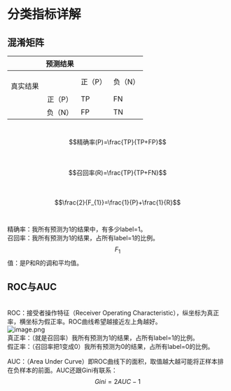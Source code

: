 # 分类指标详解


## 混淆矩阵

|  | 预测结果 |  |  |
| :---: | :---: | --- | --- |
| <br />真实结果 |  | 正（P） | 负（N） |
|  | 正（P） | TP | FN |
|  | 负（N） | FP | TN |


<br />$$精确率(P)=\frac{TP}{TP+FP}$$<br />
<br />$$召回率(R)=\frac{TP}{TP+FN}$$<br />
<br />$$\frac{2}{F_{1}}=\frac{1}{P}+\frac{1}{R}$$<br />
<br />精确率：我所有预测为1的结果中，有多少label=1。<br />召回率：我所有预测为1的结果，占所有label=1的比例。<br />$$F_{1}$$值：是P和R的调和平均值。



## ROC与AUC

<br />ROC：接受者操作特征（Receiver Operating Characteristic），纵坐标为真正率，横坐标为假正率。ROC曲线希望越接近左上角越好。<br />![image.png](https://cdn.nlark.com/yuque/0/2020/png/1173836/1599634950366-efc315a8-5a96-4496-83cc-5a0f2528e482.png#align=left&display=inline&height=559&margin=%5Bobject%20Object%5D&name=image.png&originHeight=1118&originWidth=906&size=254794&status=done&style=none&width=453)
<br />真正率：（就是召回率）我所有预测为1的结果，占所有label=1的比例。
<br />假正率：（召回率把1变成0）我所有预测为0的结果，占所有label=0的比例。

AUC：（Area Under Curve）即ROC曲线下的面积，取值越大越可能将正样本排在负样本的前面。AUC还跟Gini有联系：$$Gini=2AUC-1$$
